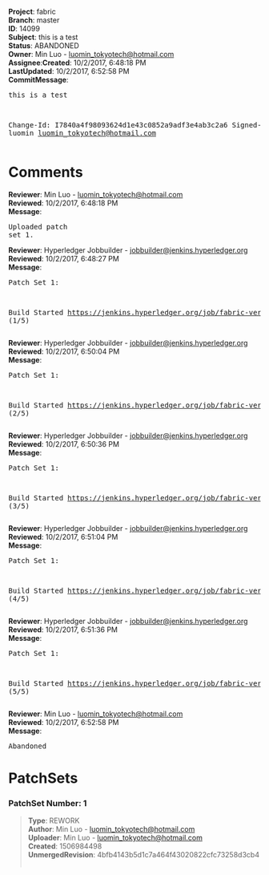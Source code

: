 <strong>Project</strong>: fabric</br><strong>Branch</strong>: master<br><strong>ID</strong>: 14099<br><strong>Subject</strong>: this is a test<br><strong>Status</strong>: ABANDONED<br><strong>Owner</strong>: Min Luo - luomin_tokyotech@hotmail.com<br><strong>Assignee</strong>:<strong>Created</strong>: 10/2/2017, 6:48:18 PM<br><strong>LastUpdated</strong>: 10/2/2017, 6:52:58 PM<br><strong>CommitMessage</strong>:<br><pre>this is a test

Change-Id: I7840a4f98093624d1e43c0852a9adf3e4ab3c2a6
Signed-off-by: luomin <luomin_tokyotech@hotmail.com>
</pre><h1>Comments</h1><strong>Reviewer</strong>: Min Luo - luomin_tokyotech@hotmail.com<br><strong>Reviewed</strong>: 10/2/2017, 6:48:18 PM<br><strong>Message</strong>: <pre>Uploaded patch set 1.</pre><strong>Reviewer</strong>: Hyperledger Jobbuilder - jobbuilder@jenkins.hyperledger.org<br><strong>Reviewed</strong>: 10/2/2017, 6:48:27 PM<br><strong>Message</strong>: <pre>Patch Set 1:

Build Started https://jenkins.hyperledger.org/job/fabric-verify-z/13183/ (1/5)</pre><strong>Reviewer</strong>: Hyperledger Jobbuilder - jobbuilder@jenkins.hyperledger.org<br><strong>Reviewed</strong>: 10/2/2017, 6:50:04 PM<br><strong>Message</strong>: <pre>Patch Set 1:

Build Started https://jenkins.hyperledger.org/job/fabric-verify-x86_64/17512/ (2/5)</pre><strong>Reviewer</strong>: Hyperledger Jobbuilder - jobbuilder@jenkins.hyperledger.org<br><strong>Reviewed</strong>: 10/2/2017, 6:50:36 PM<br><strong>Message</strong>: <pre>Patch Set 1:

Build Started https://jenkins.hyperledger.org/job/fabric-verify-end-2-end-x86_64/9082/ (3/5)</pre><strong>Reviewer</strong>: Hyperledger Jobbuilder - jobbuilder@jenkins.hyperledger.org<br><strong>Reviewed</strong>: 10/2/2017, 6:51:04 PM<br><strong>Message</strong>: <pre>Patch Set 1:

Build Started https://jenkins.hyperledger.org/job/fabric-verify-two-staged-ci-check-x86_64/272/ (4/5)</pre><strong>Reviewer</strong>: Hyperledger Jobbuilder - jobbuilder@jenkins.hyperledger.org<br><strong>Reviewed</strong>: 10/2/2017, 6:51:36 PM<br><strong>Message</strong>: <pre>Patch Set 1:

Build Started https://jenkins.hyperledger.org/job/fabric-verify-behave-x86_64/11511/ (5/5)</pre><strong>Reviewer</strong>: Min Luo - luomin_tokyotech@hotmail.com<br><strong>Reviewed</strong>: 10/2/2017, 6:52:58 PM<br><strong>Message</strong>: <pre>Abandoned</pre><h1>PatchSets</h1><h3>PatchSet Number: 1</h3><blockquote><strong>Type</strong>: REWORK<br><strong>Author</strong>: Min Luo - luomin_tokyotech@hotmail.com<br><strong>Uploader</strong>: Min Luo - luomin_tokyotech@hotmail.com<br><strong>Created</strong>: 1506984498<br><strong>UnmergedRevision</strong>: 4bfb4143b5d1c7a464f43020822cfc73258d3cb4<br><br></blockquote>